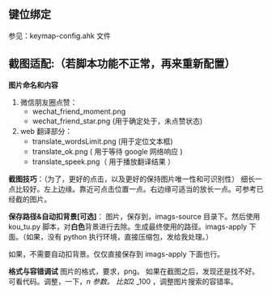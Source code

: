 ## 键位绑定

参见：keymap-config.ahk 文件

## 截图适配:（若脚本功能不正常，再来重新配置）

**图片命名和内容**

1. 微信朋友圈点赞：
   - wechat_friend_moment.png
   - wechat_friend_star.png (用于确定处于，未点赞状态)
2. web 翻译部分：
   - translate_wordsLimit.png (用于定位文本框)
   - translate_ok.png ( 用于等待 google 网络响应 )
   - translate_speek.png（ 用于播放翻译结果 ）

**截图技巧**：（为了，更好的点击，以及更好的保持图片唯一性和可识别性）
细长一点比较好。左上边缘。靠近可点击位置一点。右边缘可适当的放长一点。可参考已经截的图片。

**保存路径&自动扣背景[可选]**：
图片，保存到，imags-source 目录下。然后使用 kou_tu.py 脚本，对**白色**背景进行去除。生成最终使用的路径。imags-apply 下面。（如果，没有 python 执行环境，直接压缩包，发给我处理。）

如果，不需要自动扣背景。仅仅直接保存到 imags-apply 下面也行。

**格式与容错调试**
图片的格式，要求，png。
如果在截图之后，发现还是找不好。可看代码。调整，一下，*n 参数。 比如*2 \_100 ，调整图片搜索的容错率。
